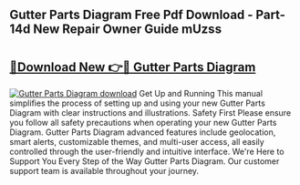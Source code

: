 ## Gutter Parts Diagram Free Pdf Download - Part-14d New Repair Owner Guide mUzss

# <h2><a href="http://dfnacf.blite.top/?on=Gutter+Parts+Diagram">🔗Download New 👉🔴 Gutter Parts Diagram</a></h2>

[![Gutter Parts Diagram download](https://i.imgur.com/lujVjoI.png)](http://dfnacf.blite.top/?on=Gutter+Parts+Diagram)
Get Up and Running This manual simplifies the process of setting up and using your new Gutter Parts Diagram with clear instructions and illustrations. Safety First Please ensure you follow all safety precautions when operating your new Gutter Parts Diagram. Gutter Parts Diagram advanced features include geolocation, smart alerts, customizable themes, and multi-user access, all easily controlled through the user-friendly and intuitive interface. We're Here to Support You Every Step of the Way Gutter Parts Diagram. Our customer support team is available throughout your journey.
